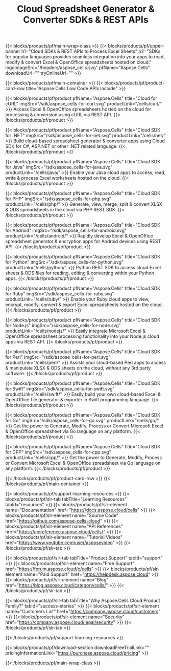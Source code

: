 ﻿---
title: Cloud Spreadsheet Generator & Converter SDKs & REST APIs 
description: SDKs for popular languages provides seamless integration into your apps to read, modify & convert Excel & OpenOffice spreadsheets hosted on cloud 
weight: 10
url: /family
---

{{< blocks/products/pf/main-wrap-class >}}
{{< blocks/products/pf/upper-banner h1="Cloud SDKs & REST APIs to Process Excel Sheets" h2="SDKs for popular languages provides seamless integration into your apps to read, modify & convert Excel & OpenOffice spreadsheets hosted on cloud." logoImageSrc="/headers/aspose_cells.svg" pfName="Aspose.Cells" downloadUrl="" tryOnlineUrl="" >}}

{{< blocks/products/pf/main-container >}}
{{< blocks/products/pf/product-card-row title="Aspose.Cells Low Code APIs Include" >}}

{{< blocks/products/pf/product pfName="Aspose.Cells" title="Cloud for cURL" imgSrc="/sdk/aspose_cells-for-curl.svg" productLink="/cells/curl/" >}}
Access Excel & OpenOffice spreadsheets hosted on the cloud for processing & conversion using cURL via REST API.
{{< /blocks/products/pf/product >}}

{{< blocks/products/pf/product pfName="Aspose.Cells" title="Cloud SDK for .NET" imgSrc="/sdk/aspose_cells-for-net.svg" productLink="/cells/net/" >}}
Build cloud-based spreadsheet generator & converter apps using Cloud SDK for C#, ASP.NET or other .NET related language.
{{< /blocks/products/pf/product >}}

{{< blocks/products/pf/product pfName="Aspose.Cells" title="Cloud SDK for Java" imgSrc="/sdk/aspose_cells-for-java.svg" productLink="/cells/java/" >}}
Enable your Java cloud apps to access, read, write & process Excel worksheets hosted on the cloud.
{{< /blocks/products/pf/product >}}

{{< blocks/products/pf/product pfName="Aspose.Cells" title="Cloud SDK for PHP" imgSrc="/sdk/aspose_cells-for-php.svg" productLink="/cells/php/" >}}
Generate, view, merge, split & convert XLSX & ODS spreadsheets in the cloud via PHP REST SDK.
{{< /blocks/products/pf/product >}}

{{< blocks/products/pf/product pfName="Aspose.Cells" title="Cloud SDK for Android" imgSrc="/sdk/aspose_cells-for-android.svg" productLink="/cells/android/" >}}
Rapidly develop Excel & OpenOffice spreadsheet generator & encryption apps for Android devices using REST API.
{{< /blocks/products/pf/product >}}

{{< blocks/products/pf/product pfName="Aspose.Cells" title="Cloud SDK for Python" imgSrc="/sdk/aspose_cells-for-python.svg" productLink="/cells/python/" >}}
Python REST SDK to access cloud Excel sheets & ODS files for reading, editing & converting within your Python apps.
{{< /blocks/products/pf/product >}}

{{< blocks/products/pf/product pfName="Aspose.Cells" title="Cloud SDK for Ruby" imgSrc="/sdk/aspose_cells-for-ruby.svg" productLink="/cells/ruby/" >}}
Enable your Ruby cloud apps to view, encrypt, modify, convert & export Excel spreadsheets hosted on the cloud.
{{< /blocks/products/pf/product >}}

{{< blocks/products/pf/product pfName="Aspose.Cells" title="Cloud SDK for Node.js" imgSrc="/sdk/aspose_cells-for-node.svg" productLink="/cells/nodejs/" >}}
Easily integrate Microsoft Excel & OpenOffice spreadsheet processing functionality into your Node.js cloud apps via REST API.
{{< /blocks/products/pf/product >}}

{{< blocks/products/pf/product pfName="Aspose.Cells" title="Cloud SDK for Perl" imgSrc="/sdk/aspose_cells-for-perl.svg" productLink="/cells/perl/" >}}
Assists your cloud-based Perl apps to access & manipulate XLSX & ODS sheets on the cloud, without any 3rd party software.
{{< /blocks/products/pf/product >}}

{{< blocks/products/pf/product pfName="Aspose.Cells" title="Cloud SDK for Swift" imgSrc="/sdk/aspose_cells-for-swift.svg" productLink="/cells/swift/" >}}
Easily build your own cloud-based Excel & OpenOffice file generator & exporter in Swift programming language.
{{< /blocks/products/pf/product >}}

{{< blocks/products/pf/product pfName="Aspose.Cells" title="Cloud SDK for Go" imgSrc="/sdk/aspose_cells-for-go.svg" productLink="/cells/go/" >}}
Get the power to Generate, Modify, Process or Convert Microsoft Excel & OpenOffice spreadsheet via Go language on any platform.
{{< /blocks/products/pf/product >}}

{{< blocks/products/pf/product pfName="Aspose.Cells" title="Cloud SDK for CPP" imgSrc="/sdk/aspose_cells-for-cpp.svg" productLink="/cells/cpp/" >}}
Get the power to Generate, Modify, Process or Convert Microsoft Excel & OpenOffice spreadsheet via Go language on any platform.
{{< /blocks/products/pf/product >}}

{{< /blocks/products/pf/product-card-row >}}
{{< /blocks/products/pf/main-container >}}

{{< blocks/products/pf/support-learning-resources >}}
{{< blocks/products/pf/slr-tab tabTitle="Learning Resources" tabId="resources" >}}
{{< blocks/products/pf/slr-element name="Documentation" href="https://docs.aspose.cloud/cells" >}}
{{< blocks/products/pf/slr-element name="Source Code" href="https://github.com/aspose-cells-cloud" >}}
{{< blocks/products/pf/slr-element name="API References" href="https://apireference.aspose.cloud/cells/" >}}
{{< blocks/products/pf/slr-element name="Tutorial Videos" href="https://www.youtube.com/user/asposevideo" >}}
{{< /blocks/products/pf/slr-tab >}}

{{< blocks/products/pf/slr-tab tabTitle="Product Support" tabId="support" >}}
{{< blocks/products/pf/slr-element name="Free Support" href="https://forum.aspose.cloud/c/cells" >}}
{{< blocks/products/pf/slr-element name="Paid Support" href="https://helpdesk.aspose.cloud" >}}
{{< blocks/products/pf/slr-element name="Blog" href="https://blog.aspose.cloud/category/cells/" >}}
{{< /blocks/products/pf/slr-tab >}}

{{< blocks/products/pf/slr-tab tabTitle="Why Aspose.Cells Cloud Product Family?" tabId="success-stories" >}}
{{< blocks/products/pf/slr-element name="Customers List" href="https://company.aspose.cloud/customers" >}}
{{< blocks/products/pf/slr-element name="Security" href="https://company.aspose.cloud/legal/security" >}}
{{< /blocks/products/pf/slr-tab >}}

{{< /blocks/products/pf/support-learning-resources >}}

{{< blocks/products/pf/download-section downloadFreeTrialLink="" pricingInformationLink="https://purchase.aspose.cloud/pricing" >}}

{{< /blocks/products/pf/main-wrap-class >}}
